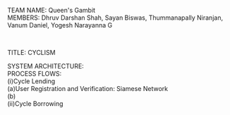 TEAM NAME: Queen's Gambit
<br>
MEMBERS: Dhruv Darshan Shah, Sayan Biswas, Thummanapally Niranjan, Vanum Daniel, Yogesh Narayanna G

<br>

TITLE: CYCLISM

SYSTEM ARCHITECTURE:
<br>
PROCESS FLOWS:<br>
(i)Cycle Lending<br>
 <t>  (a)User Registration and Verification: Siamese Network<br>
 <t>  (b)<br>
(ii)Cycle  Borrowing